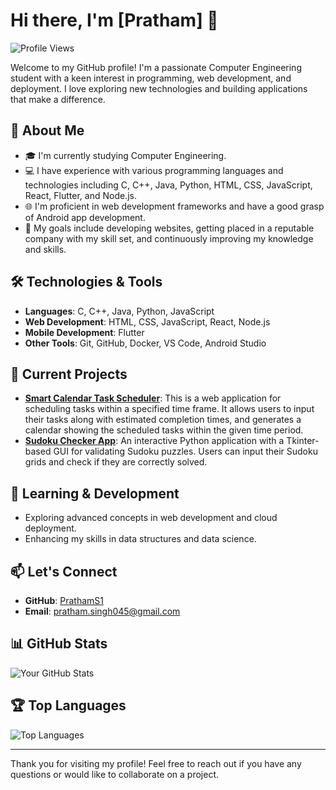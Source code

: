 # Hi there, I'm [Pratham] 👋

![Profile Views](https://komarev.com/ghpvc/?username=PrathamS1&color=blue)

Welcome to my GitHub profile! I'm a passionate Computer Engineering student with a keen interest in programming, web development, and deployment. I love exploring new technologies and building applications that make a difference.

## 🚀 About Me

- 🎓 I'm currently studying Computer Engineering.
- 💻 I have experience with various programming languages and technologies including C, C++, Java, Python, HTML, CSS, JavaScript, React, Flutter, and Node.js.
- 🌐 I'm proficient in web development frameworks and have a good grasp of Android app development.
- 📝 My goals include developing websites, getting placed in a reputable company with my skill set, and continuously improving my knowledge and skills.

## 🛠️ Technologies & Tools

- **Languages**: C, C++, Java, Python, JavaScript
- **Web Development**: HTML, CSS, JavaScript, React, Node.js
- **Mobile Development**: Flutter
- **Other Tools**: Git, GitHub, Docker, VS Code, Android Studio

## 🔭 Current Projects

- **[Smart Calendar Task Scheduler](https://github.com/PrathamS1/Smart-Calendar-Task-Scheduler)**: This is a web application for scheduling tasks within a specified time frame. It allows users to input their tasks along with estimated completion times, and generates a calendar showing the scheduled tasks within the given time period.
- **[Sudoku Checker App](https://github.com/PrathamS1/SudokuCheckerApp)**: An interactive Python application with a Tkinter-based GUI for validating Sudoku puzzles. Users can input their Sudoku grids and check if they are correctly solved.

## 🌱 Learning & Development

- Exploring advanced concepts in web development and cloud deployment.
- Enhancing my skills in data structures and data science.

## 📫 Let's Connect

- **GitHub**: [PrathamS1](https://github.com/PrathamS1)
- **Email**: pratham.singh045@gmail.com

## 📊 GitHub Stats

![Your GitHub Stats](https://github-readme-stats.vercel.app/api?username=PrathamS1&show_icons=true&theme=radical)

## 🏆 Top Languages

![Top Languages](https://github-readme-stats.vercel.app/api/top-langs/?username=PrathamS1&layout=compact&theme=radical)

---

Thank you for visiting my profile! Feel free to reach out if you have any questions or would like to collaborate on a project.
